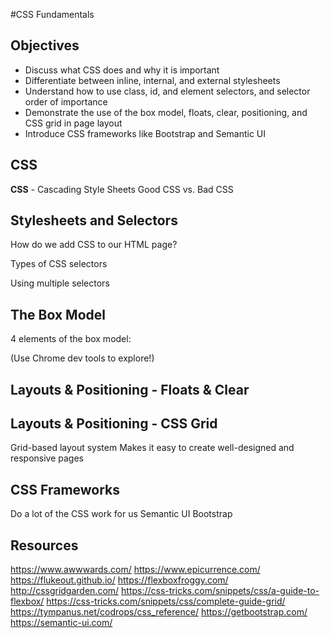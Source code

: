 #CSS Fundamentals

## Objectives
  + Discuss what CSS does and why it is important
  + Differentiate between inline, internal, and external stylesheets
  + Understand how to use class, id, and element selectors, and selector order of importance
  + Demonstrate the use of the box model, floats, clear, positioning, and CSS grid in page layout
  + Introduce CSS frameworks like Bootstrap and Semantic UI

## CSS

**CSS** - Cascading Style Sheets
Good CSS vs. Bad CSS

## Stylesheets and Selectors

How do we add CSS to our HTML page?

Types of CSS selectors

Using multiple selectors

## The Box Model

4 elements of the box model:

(Use Chrome dev tools to explore!)

## Layouts & Positioning - Floats & Clear

## Layouts & Positioning - CSS Grid

Grid-based layout system
Makes it easy to create well-designed and responsive pages

## CSS Frameworks

Do a lot of the CSS work for us
Semantic UI
Bootstrap

## Resources

https://www.awwwards.com/
https://www.epicurrence.com/
https://flukeout.github.io/
https://flexboxfroggy.com/
http://cssgridgarden.com/
https://css-tricks.com/snippets/css/a-guide-to-flexbox/
https://css-tricks.com/snippets/css/complete-guide-grid/
https://tympanus.net/codrops/css_reference/
https://getbootstrap.com/
https://semantic-ui.com/
